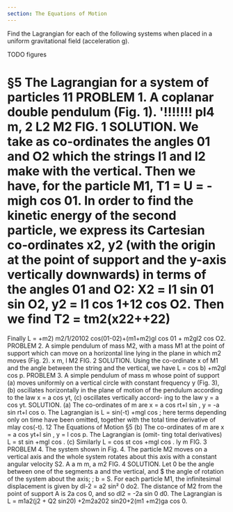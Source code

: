 ```yaml
---
section: The Equations of Motion
---
```


Find the Lagrangian for each of the following systems when placed in a uniform gravitational field (acceleration g).

TODO figures

§5
The Lagrangian for a system of particles
11
PROBLEM 1. A coplanar double pendulum (Fig. 1).
'!!!!!!!
pl4
m,
2
L2
M2
FIG. 1
SOLUTION. We take as co-ordinates the angles 01 and O2 which the strings l1 and l2 make
with the vertical. Then we have, for the particle M1, T1 = U = -migh cos 01. In
order to find the kinetic energy of the second particle, we express its Cartesian co-ordinates
x2, y2 (with the origin at the point of support and the y-axis vertically downwards) in terms
of the angles 01 and O2: X2 = l1 sin 01 sin O2, y2 = l1 cos 1+12 cos O2. Then we find
T2 = tm2(x22++22)
=
Finally
L = +m2) m2/1/20102 cos(01-02)+(m1+m2)gl cos 01 + m2gl2 cos O2.
PROBLEM 2. A simple pendulum of mass M2, with a mass M1 at the point of support which
can move on a horizontal line lying in the plane in which m2 moves (Fig. 2).
x
m,
l
M2
FIG. 2
SOLUTION. Using the co-ordinate x of M1 and the angle between the string and the
vertical, we have
L = cos b) +m2gl cos p.
PROBLEM 3. A simple pendulum of mass m whose point of support (a) moves uniformly
on a vertical circle with constant frequency y (Fig. 3), (b) oscillates horizontally in the plane
of motion of the pendulum according to the law x = a cos yt, (c) oscillates vertically accord-
ing to the law y = a cos yt.
SOLUTION. (a) The co-ordinates of m are x = a cos rt+l sin , y = -a sin rt+l cos o.
The Lagrangian is
L = sin(-t) +mgl cos ;
here terms depending only on time have been omitted, together with the total time derivative
of mlay cos(-t).
12
The Equations of Motion
§5
(b) The co-ordinates of m are x = a cos yt+l sin , y = l cos p. The Lagrangian is (omit-
ting total derivatives)
L = st sin +mgl cos .
(c) Similarly
L = cos st cos +mgl cos .
ly
m
FIG. 3
PROBLEM 4. The system shown in Fig. 4. The particle M2 moves on a vertical axis and the
whole system rotates about this axis with a constant angular velocity S2.
A
a
m
m,
a
m2
FIG. 4
SOLUTION. Let 0 be the angle between one of the segments a and the vertical, and $ the
angle of rotation of the system about the axis; ; b = S. For each particle M1, the infinitesimal
displacement is given by dl-2 = a2 sin² 0 do2. The distance of M2 from the point
of support A is 2a cos 0, and so dl2 = -2a sin 0 d0. The Lagrangian is
L = m1a2(j2 + Q2 sin20) +2m2a202 sin20+2(m1 +m2)ga cos 0.
